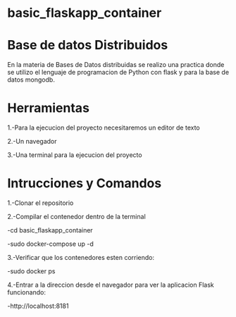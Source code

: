 # basic_flaskapp_container
# Base de datos Distribuidos
En la materia de Bases de Datos distribuidas se realizo una practica donde se utilizo el lenguaje de programacion de Python con flask y para la base de datos mongodb.
# Herramientas
1.-Para la ejecucion del proyecto necesitaremos un editor de texto

2.-Un navegador

3.-Una terminal para la ejecucion del proyecto
# Intrucciones y Comandos 
1.-Clonar el repositorio

2.-Compilar el contenedor dentro de la terminal

 -cd basic_flaskapp_container
 
 -sudo docker-compose up -d
 
3.-Verificar que los contenedores esten corriendo:

  -sudo docker ps
  
4.-Entrar a la direccion desde el navegador para ver la aplicacion Flask funcionando:

  -http://localhost:8181
